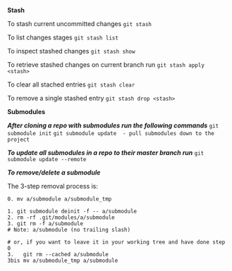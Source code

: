 ---
---

**Stash**

To stash current uncommitted changes
`git stash`

To list changes stages
`git stash list`

To inspect stashed changes
`git stash show`

To retrieve stashed changes on current branch run
`git stash apply <stash>`

To clear all stached entries
`git stash clear`

To remove a single stashed entry
`git stash drop <stash>`

**Submodules**

***After cloning a repo with submodules run the following commands***
`git submodule init`
`git submodule update  - pull submodules down to the project`

***To update all submodules in a repo to their master branch run***
`git submodule update --remote`

***To remove/delete a submodule***

The 3-step removal process is:

```
0. mv a/submodule a/submodule_tmp

1. git submodule deinit -f -- a/submodule    
2. rm -rf .git/modules/a/submodule
3. git rm -f a/submodule
# Note: a/submodule (no trailing slash)

# or, if you want to leave it in your working tree and have done step 0
3.   git rm --cached a/submodule
3bis mv a/submodule_tmp a/submodule
```
